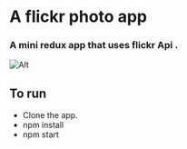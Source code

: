 # A flickr photo app

### A mini redux app that uses flickr Api .

![Alt](http://i.imgur.com/04ZooHf.png)

## To run

+ Clone the app.
+ npm install
+ npm start
